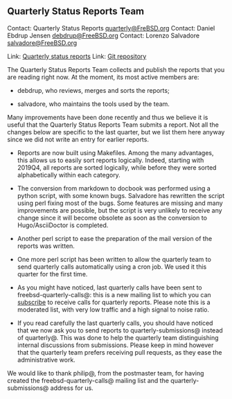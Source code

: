 ## Quarterly Status Reports Team ##

Contact: Quarterly Status Reports <quarterly@FreBSD.org>
Contact: Daniel Ebdrup Jensen <debdrup@FreeBSD.org>
Contact: Lorenzo Salvadore <salvadore@FreeBSD.org>

Link: [Quarterly status reports](https://www.freebsd.org/news/status/)
Link: [Git repository](https://github.com/freebsd/freebsd-quarterly)

The Quarterly Status Reports Team collects and publish the reports that you are
reading right now. At the moment, its most active members are:

- debdrup, who reviews, merges and sorts the reports;

- salvadore, who maintains the tools used by the team.

Many improvements have been done recently and thus we believe it is useful that
the Quarterly Status Reports Team submits a report. Not all the changes below
are specific to the last quarter, but we list them here anyway since we did not
write an entry for earlier reports.

- Reports are now built using Makefiles. Among the many advantages, this allows
  us to easily sort reports logically. Indeed, starting with 2019Q4, all reports
  are sorted logically, while before they were sorted alphabetically within each
  category.

- The conversion from markdown to docbook was performed using a python script,
  with some known bugs. Salvadore has rewritten the script using perl fixing
  most of the bugs. Some features are missing and many improvements are
  possible, but the script is very unlikely to receive any change since it will
  become obsolete as soon as the conversion to Hugo/AsciiDoctor is completed.

- Another perl script to ease the preparation of the mail version of the
  reports was written.

- One more perl script has been written to allow the quarterly team to send
  quarterly calls automatically using a cron job. We used it this quarter for
  the first time.

- As you might have noticed, last quarterly calls have been sent to
  freebsd-quarterly-calls@: this is a new mailing list to which you can
  [subscribe](https://lists.freebsd.org/mailman/listinfo/freebsd-quarterly-calls)
  to receive calls for quarterly reports. Please note this is a moderated list, 
  with very low traffic and a high signal to noise ratio.

- If you read carefully the last quarterly calls, you should have noticed that
  we now ask you to send reports to quarterly-submissions@ instead of
  quarterly@. This was done to help the quarterly team distinguishing internal
  discussions from submissions. Please keep in mind however that the quarterly
  team prefers receiving pull requests, as they ease the administrative work.

We would like to thank philip@, from the postmaster team, for having created the
freebsd-quarterly-calls@ mailing list and the quarterly-submissions@ address for
us.
